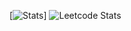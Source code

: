 [![Stats](https://github-readme-stats.vercel.app/api?username=flightofnoobs&count_private=true)]
![Leetcode Stats](https://leetcode.com/u/flightofnoobs/)
